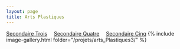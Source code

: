 ```yaml
---
layout: page 
title: Arts Plastiques
---
```

[Secondaire Trois](../Arts_Plastiques/)&emsp; [Secondaire Quatre](../Arts_Plastiques4/)&emsp; [Secondaire Cinq](../Arts_Plastiques5/)
{% include image-gallery.html folder="/projets/arts_Plastiques3/" %} 
